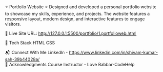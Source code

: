 ⭐ Portfolio Website ⭐
Designed and developed a personal portfolio website to showcase my skills, experience, and projects. The website features a responsive layout, modern design, and interactive features to engage visitors.

📌 Live Site URL: http://127.0.0.1:5500/portfolio/1.portfolioweb.html

📌 Tech Stack
HTML  CSS 

📬 Connect With Me
LinkedIn -  https://www.linkedin.com/in/shivam-kumar-sah-39b44028a/  
📌 Acknowledgments
Course Instructor - Love Babbar-CodeHelp
